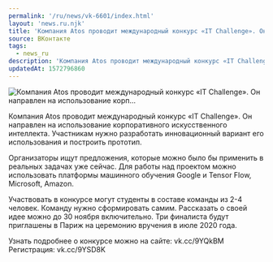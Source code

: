 ```yaml
---
permalink: '/ru/news/vk-6601/index.html'
layout: 'news.ru.njk'
title: 'Компания Atos проводит международный конкурс «IT Challenge». Он направлен на использование корп…'
source: ВКонтакте
tags:
  - news_ru
description: 'Компания Atos проводит международный конкурс «IT Challenge». Он направлен на использование корп…'
updatedAt: 1572796860
---
```

![Компания Atos проводит международный конкурс «IT Challenge». Он направлен на использование корп…](https://sun9-53.userapi.com/impf/c855620/v855620624/1485e6/lR5VskWmbHQ.jpg?size=1280x720&quality=96&proxy=1&sign=b5d9b9f2f4e38a823c8932a862703883&c_uniq_tag=9-P4DnTNmK8AI1XmIzaTqbPvAM-uOkqZ95120FbojbI&type=album)

Компания Atos проводит международный конкурс «IT Challenge». Он направлен на использование корпоративного искусственного интеллекта. Участникам нужно разработать инновационный вариант его использования и построить прототип.

Организаторы ищут предложения, которые можно было бы применить в реальных задачах уже сейчас. Для работы над проектом можно использовать платформы машинного обучения Google и Tensor Flow, Microsoft, Amazon.

Участвовать в конкурсе могут студенты в составе команды из 2-4 человек. Команду нужно сформировать самим. Рассказать о своей идее можно до 30 ноября включительно. Три финалиста будут приглашены в Париж на церемонию вручения в июле 2020 года.

Узнать подробнее о конкурсе можно на сайте: vk.cc/9YQkBM
Регистрация: vk.cc/9YSD8K
